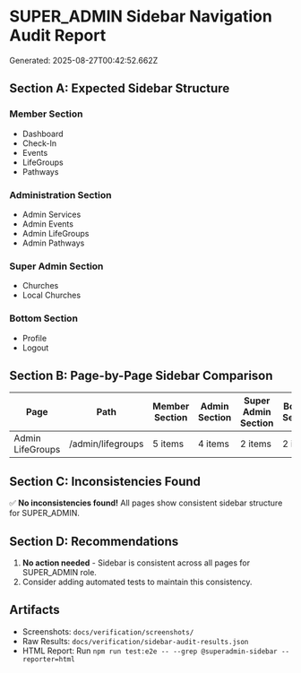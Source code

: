 # SUPER_ADMIN Sidebar Navigation Audit Report

Generated: 2025-08-27T00:42:52.662Z

## Section A: Expected Sidebar Structure

### Member Section
- Dashboard
- Check-In
- Events
- LifeGroups
- Pathways

### Administration Section
- Admin Services
- Admin Events
- Admin LifeGroups
- Admin Pathways

### Super Admin Section
- Churches
- Local Churches

### Bottom Section
- Profile
- Logout

## Section B: Page-by-Page Sidebar Comparison

| Page | Path | Member Section | Admin Section | Super Admin Section | Bottom Section | Status |
|------|------|----------------|---------------|---------------------|----------------|--------|
| Admin LifeGroups | /admin/lifegroups | 5 items | 4 items | 2 items | 2 items | ✅ OK |

## Section C: Inconsistencies Found

✅ **No inconsistencies found!** All pages show consistent sidebar structure for SUPER_ADMIN.


## Section D: Recommendations

1. **No action needed** - Sidebar is consistent across all pages for SUPER_ADMIN role.
2. Consider adding automated tests to maintain this consistency.

## Artifacts

- Screenshots: `docs/verification/screenshots/`
- Raw Results: `docs/verification/sidebar-audit-results.json`
- HTML Report: Run `npm run test:e2e -- --grep @superadmin-sidebar --reporter=html`
